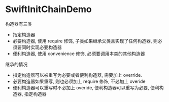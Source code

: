 # SwiftInitChainDemo

构造器有三类
* 指定构造器
* 必要构造器, 使用 require 修饰, 子类如果继承父类且实现了任何构造器, 则必须要同时实现必要构造器
* 便利构造器, 使用 convenience 修饰, 必须要调用本类的其他构造器

继承的情况
* 指定构造器可以被重写为必要或者便利构造器, 需要加上 override. 
* 必要构造器如果重写, 则也必须加上 require 修饰, 不必加上 overide
* 便利构造器可以重写时不必加上 overide, 便利构造器可以重写为必要, 便利构造器, 指定构造器
